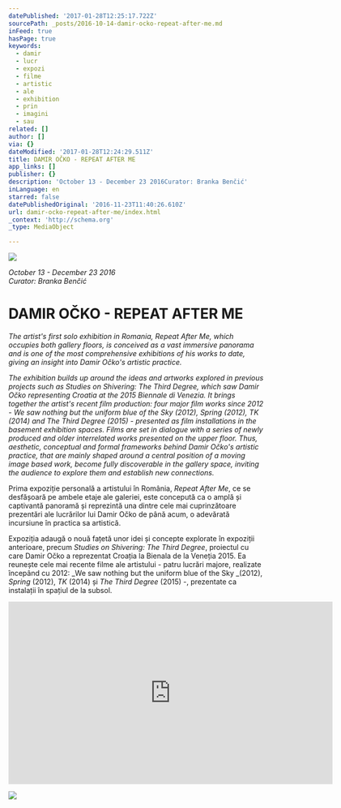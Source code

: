 ```yaml
---
datePublished: '2017-01-28T12:25:17.722Z'
sourcePath: _posts/2016-10-14-damir-ocko-repeat-after-me.md
inFeed: true
hasPage: true
keywords:
  - damir
  - lucr
  - expozi
  - filme
  - artistic
  - ale
  - exhibition
  - prin
  - imagini
  - sau
related: []
author: []
via: {}
dateModified: '2017-01-28T12:24:29.511Z'
title: DAMIR OČKO - REPEAT AFTER ME
app_links: []
publisher: {}
description: 'October 13 - December 23 2016Curator: Branka Benčić'
inLanguage: en
starred: false
datePublishedOriginal: '2016-11-23T11:40:26.610Z'
url: damir-ocko-repeat-after-me/index.html
_context: 'http://schema.org'
_type: MediaObject

---
```

![](https://the-grid-user-content.s3-us-west-2.amazonaws.com/90b3257c-9c70-4ffb-819c-da48d437b1b9.jpg)

_October 13 - December 23 2016_  
_Curator: Branka Benčić_

# DAMIR OČKO - REPEAT AFTER ME

_The artist's first solo exhibition in Romania, Repeat After Me, which occupies both gallery floors, is conceived as a vast immersive panorama and is one of the most comprehensive exhibitions of his works to date, giving an insight into Damir Očko's artistic practice._

_The exhibition builds up around the ideas and artworks explored in previous projects such as Studies on Shivering: The Third Degree, which saw Damir Očko representing Croatia at the 2015 Biennale di Venezia. It brings together the artist's recent film production: four major film works since 2012 - We saw nothing but the uniform blue of the Sky (2012), Spring (2012), TK (2014) and The Third Degree (2015) - presented as film installations in the basement exhibition spaces. Films are set in dialogue with a series of newly produced and older interrelated works presented on the upper floor. Thus, aesthetic, conceptual and formal frameworks behind Damir Očko's artistic practice, that are mainly shaped around a central position of a moving image based work, become fully discoverable in the gallery space, inviting the audience to explore them and establish new connections._

Prima expoziție personală a artistului în România, _Repeat After Me_, ce se desfășoară pe ambele etaje ale galeriei, este concepută ca o amplă și captivantă panoramă și reprezintă una dintre cele mai cuprinzătoare prezentări ale lucrărilor lui Damir Očko de până acum, o adevărată incursiune în practica sa artistică.

Expoziția adaugă o nouă fațetă unor idei și concepte explorate în expoziții anterioare, precum _Studies on Shivering: The Third Degree_, proiectul cu care Damir Očko a reprezentat Croația la Bienala de la Veneția 2015\. Ea reunește cele mai recente filme ale artistului - patru lucrări majore, realizate începând cu 2012: _We saw nothing but the uniform blue of the Sky _(2012), _Spring_ (2012), _TK_ (2014) și _The Third Degree_ (2015) -, prezentate ca instalații în spațiul de la subsol.

<iframe src="https://cdn.embedly.com/widgets/media.html?src=https%3A%2F%2Fwww.youtube.com%2Fembed%2FDlmOip_xgXY%3Ffeature%3Doembed&amp;url=http%3A%2F%2Fwww.youtube.com%2Fwatch%3Fv%3DDlmOip_xgXY&amp;image=https%3A%2F%2Fi.ytimg.com%2Fvi%2FDlmOip_xgXY%2Fhqdefault.jpg&amp;key=b7d04c9b404c499eba89ee7072e1c4f7&amp;type=text%2Fhtml&amp;schema=youtube" width="640" height="360" scrolling="no" frameborder="0" allowfullscreen="" style=""></iframe>

![](https://the-grid-user-content.s3-us-west-2.amazonaws.com/bb3be36f-bd15-400d-b56b-e6ce002269ae.jpg)